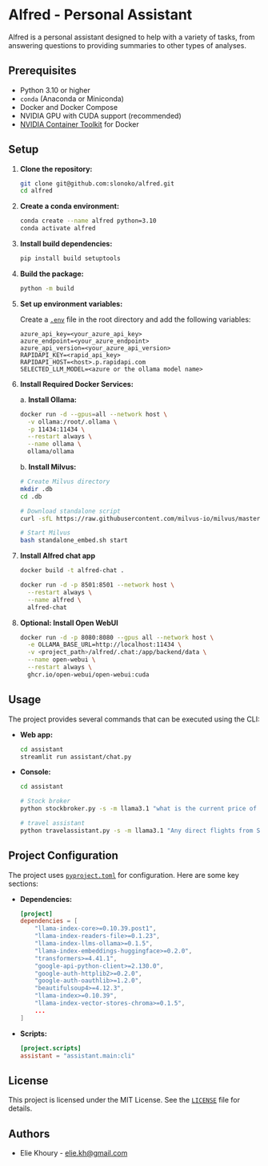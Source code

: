 # Alfred - Personal Assistant

Alfred is a personal assistant designed to help with a variety of tasks, from answering questions to providing summaries to other types of analyses.

## Prerequisites

- Python 3.10 or higher
- `conda` (Anaconda or Miniconda)
- Docker and Docker Compose
- NVIDIA GPU with CUDA support (recommended)
- [NVIDIA Container Toolkit](https://docs.nvidia.com/datacenter/cloud-native/container-toolkit/latest/install-guide.html#installing-with-apt) for Docker

## Setup

1. **Clone the repository:**

    ```sh
    git clone git@github.com:slonoko/alfred.git
    cd alfred
    ```

2. **Create a conda environment:**

    ```sh
    conda create --name alfred python=3.10
    conda activate alfred
    ```

3. **Install build dependencies:**

    ```sh
    pip install build setuptools
    ```

4. **Build the package:**

    ```sh
    python -m build
    ```

5. **Set up environment variables:**

    Create a [`.env`](.env ) file in the root directory and add the following variables:

    ```env
    azure_api_key=<your_azure_api_key>
    azure_endpoint=<your_azure_endpoint>
    azure_api_version=<your_azure_api_version>
    RAPIDAPI_KEY=<rapid_api_key>
    RAPIDAPI_HOST=<host>.p.rapidapi.com
    SELECTED_LLM_MODEL=<azure or the ollama model name>
    ```

6. **Install Required Docker Services:**

    a. **Install Ollama:**
    ```sh
    docker run -d --gpus=all --network host \
      -v ollama:/root/.ollama \
      -p 11434:11434 \
      --restart always \
      --name ollama \
      ollama/ollama
    ```

    b. **Install Milvus:**
    ```sh
    # Create Milvus directory
    mkdir .db
    cd .db

    # Download standalone script
    curl -sfL https://raw.githubusercontent.com/milvus-io/milvus/master/scripts/standalone_embed.sh -o standalone_embed.sh

    # Start Milvus
    bash standalone_embed.sh start
    ```

7. **Install Alfred chat app**

    ```sh
    docker build -t alfred-chat .

    docker run -d -p 8501:8501 --network host \
      --restart always \
      --name alfred \
      alfred-chat
    ```

8. **Optional: Install Open WebUI**

    ```sh
    docker run -d -p 8080:8080 --gpus all --network host \
      -e OLLAMA_BASE_URL=http://localhost:11434 \
      -v <project_path>/alfred/.chat:/app/backend/data \
      --name open-webui \
      --restart always \
      ghcr.io/open-webui/open-webui:cuda
    ```

## Usage

The project provides several commands that can be executed using the CLI:

- **Web app:**

    ```sh
    cd assistant
    streamlit run assistant/chat.py 
    ```

- **Console:**

    ```sh
    cd assistant
    
    # Stock broker
    python stockbroker.py -s -m llama3.1 "what is the current price of nvidia? (in euro)"

    # travel assistant
    python travelassistant.py -s -m llama3.1 "Any direct flights from Stuttgart to Paris in May 2025?"
    ```

## Project Configuration

The project uses [`pyproject.toml`](pyproject.toml ) for configuration. Here are some key sections:

- **Dependencies:**

    ```toml
    [project]
    dependencies = [
        "llama-index-core>=0.10.39.post1",
        "llama-index-readers-file>=0.1.23",
        "llama-index-llms-ollama>=0.1.5",
        "llama-index-embeddings-huggingface>=0.2.0",
        "transformers>=4.41.1",
        "google-api-python-client>=2.130.0",
        "google-auth-httplib2>=0.2.0",
        "google-auth-oauthlib>=1.2.0",
        "beautifulsoup4>=4.12.3",
        "llama-index>=0.10.39",
        "llama-index-vector-stores-chroma>=0.1.5",
        ...
    ]
    ```

- **Scripts:**

    ```toml
    [project.scripts]
    assistant = "assistant.main:cli"
    ```

## License

This project is licensed under the MIT License. See the [`LICENSE`](LICENSE ) file for details.

## Authors

- Elie Khoury - [elie.kh@gmail.com](mailto:elie.kh@gmail.com)